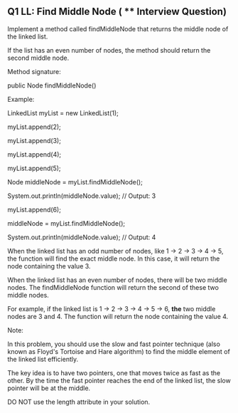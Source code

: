 ## Q1 LL: Find Middle Node ( ** Interview Question)
Implement a method called findMiddleNode that returns the middle node of the linked list.

If the list has an even number of nodes, the method should return the second middle node.


Method signature:

public Node findMiddleNode()




Example:

LinkedList myList = new LinkedList(1);

myList.append(2);

myList.append(3);

myList.append(4);

myList.append(5);

Node middleNode = myList.findMiddleNode();

System.out.println(middleNode.value); // Output: 3

myList.append(6);

middleNode = myList.findMiddleNode();

System.out.println(middleNode.value); // Output: 4


When the linked list has an odd number of nodes, like 1 -> 2 -> 3 -> 4 -> 5, the function will find the exact middle node. In this case, it will return the node containing the value 3.

When the linked list has an even number of nodes, there will be two middle nodes. The findMiddleNode function will return the second of these two middle nodes.

For example, if the linked list is 1 -> 2 -> 3 -> 4 -> 5 -> 6, **the** two middle nodes are 3 and 4. The function will return the node containing the value 4.



Note:

In this problem, you should use the slow and fast pointer technique (also known as Floyd's Tortoise and Hare algorithm) to find the middle element of the linked list efficiently.

The key idea is to have two pointers, one that moves twice as fast as the other. By the time the fast pointer reaches the end of the linked list, the slow pointer will be at the middle.



DO NOT use the length attribute in your solution.





